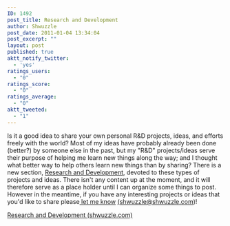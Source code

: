 ```yaml
---
ID: 1492
post_title: Research and Development
author: Shwuzzle
post_date: 2011-01-04 13:34:04
post_excerpt: ""
layout: post
published: true
aktt_notify_twitter:
  - 'yes'
ratings_users:
  - "0"
ratings_score:
  - "0"
ratings_average:
  - "0"
aktt_tweeted:
  - "1"
---
```

Is it a good idea to share your own personal R&amp;D projects, ideas, and efforts freely with the world? Most of my ideas have probably already been done (better?) by someone else in the past, but my "R&amp;D" projects/ideas serve their purpose of helping me learn new things along the way; and I thought what better way to help others learn new things than by sharing? There is a new section, <a href="http://shwuzzle.com/projects/research-and-development/">Research and Development</a>, devoted to these types of projects and ideas. There isn't any content up at the moment, and it will therefore serve as a place holder until I can organize some things to post. However in the meantime, if you have any interesting projects or ideas that you'd like to share please<a href="mailto:shwuzzle@shwuzzle.com"> let me know</a> <a href="mailto:shwuzzle@shwuzzle.com">(shwuzzle@shwuzzle.com)</a>!

<a href="http://shwuzzle.com/projects/research-and-development/">Research and Development (shwuzzle.com)</a>
